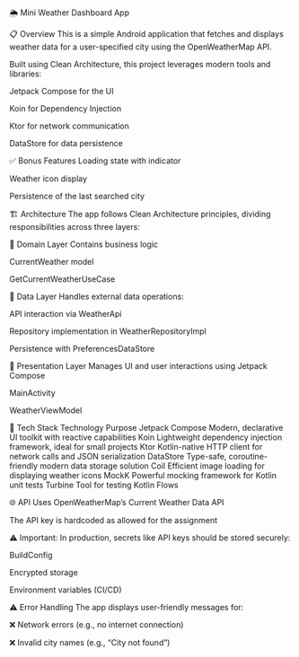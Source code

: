 🌦️ Mini Weather Dashboard App

📋 Overview
This is a simple Android application that fetches and displays weather data for a user-specified city using the OpenWeatherMap API.

Built using Clean Architecture, this project leverages modern tools and libraries:

Jetpack Compose for the UI

Koin for Dependency Injection

Ktor for network communication

DataStore for data persistence

✅ Bonus Features
Loading state with indicator

Weather icon display

Persistence of the last searched city

🏗️ Architecture
The app follows Clean Architecture principles, dividing responsibilities across three layers:

🧠 Domain Layer
Contains business logic

CurrentWeather model

GetCurrentWeatherUseCase

📡 Data Layer
Handles external data operations:

API interaction via WeatherApi

Repository implementation in WeatherRepositoryImpl

Persistence with PreferencesDataStore

🎨 Presentation Layer
Manages UI and user interactions using Jetpack Compose

MainActivity

WeatherViewModel

🧰 Tech Stack
Technology	Purpose
Jetpack Compose	Modern, 
declarative UI toolkit with reactive capabilities
Koin	Lightweight dependency injection framework, ideal for small projects
Ktor	Kotlin-native HTTP client for network calls and JSON serialization
DataStore	Type-safe, coroutine-friendly modern data storage solution
Coil	Efficient image loading for displaying weather icons
MockK	Powerful mocking framework for Kotlin unit tests
Turbine	Tool for testing Kotlin Flows

🌐 API
Uses OpenWeatherMap’s Current Weather Data API

The API key is hardcoded as allowed for the assignment

⚠️ Important: In production, secrets like API keys should be stored securely:

BuildConfig

Encrypted storage

Environment variables (CI/CD)

⚠️ Error Handling
The app displays user-friendly messages for:

❌ Network errors (e.g., no internet connection)

❌ Invalid city names (e.g., “City not found”)
